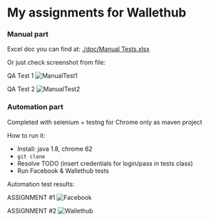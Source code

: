 # My assignments for Wallethub 

### Manual part

Excel doc you can find at: [./doc/Manual Tests.xlsx](https://github.com/kyxap/WallethubAssigment/blob/master/doc/Manual%20Tests.xlsx)

Or just check screenshot from file:

QA Test 1
![ManualTest1](https://github.com/kyxap/WallethubAssigment/blob/master/img/ManualTest1.png)

QA Test 2
![ManualTest2](https://github.com/kyxap/WallethubAssigment/blob/master/img/ManualTest2.png)


### Automation part

Completed with selenium + testng for Chrome only as maven project

How to run it:

* Install: java 1.8, chrome 62
* `git clone`
* Resolve TODO (insert credentials for login/pass in tests class)
* Run Facebook & Wallethub tests

Automation test results:

ASSIGNMENT #1
![Facebook](https://github.com/kyxap/WallethubAssigment/blob/master/img/facebook.png)

ASSIGNMENT #2
![Wallethub](https://github.com/kyxap/WallethubAssigment/blob/master/img/wallethub.png)
